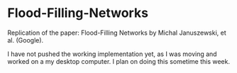 # Flood-Filling-Networks
Replication of the paper:  Flood-Filling Networks by Michal Januszewski, et al. (Google).

I have not pushed the working implementation yet, as I was moving and worked on a my desktop computer. I plan on doing this sometime this week.

